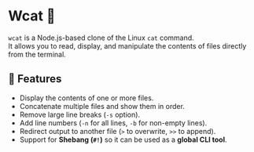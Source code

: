 # Wcat 🚀  

`wcat` is a Node.js-based clone of the Linux `cat` command.  
It allows you to read, display, and manipulate the contents of files directly from the terminal.  

## 📌 Features
- Display the contents of one or more files.  
- Concatenate multiple files and show them in order.  
- Remove large line breaks (`-s` option).  
- Add line numbers (`-n` for all lines, `-b` for non-empty lines).  
- Redirect output to another file (`>` to overwrite, `>>` to append).  
- Support for **Shebang (`#!`)** so it can be used as a **global CLI tool**.  
